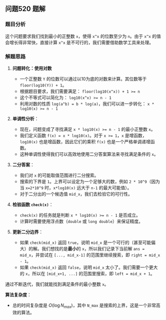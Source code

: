 ## 问题520 题解

### 题目分析

这个问题要求我们找到最小的正整数 `x`，使得 `x^x` 的位数至少为 `n`。由于 `x^x` 的值会增长得非常快，直接计算 `x^x` 是不可行的，我们需要借助数学工具来处理。

### 解题思路

1.  **问题转化：使用对数**
    -   一个正整数 `Y` 的位数可以通过以10为底的对数来计算。其位数等于 `floor(log10(Y)) + 1`。
    -   根据题目要求，我们需要满足：
        `floor(log10(x^x)) + 1 >= n`
    -   这个不等式可以简化为：
        `log10(x^x) >= n - 1`
    -   利用对数的性质 `log(a^b) = b * log(a)`，我们可以进一步转化：
        `x * log10(x) >= n - 1`

2.  **单调性分析**：
    -   现在，问题变成了寻找满足 `x * log10(x) >= n - 1` 的最小正整数 `x`。
    -   我们定义函数 `f(x) = x * log10(x)`。对于 `x >= 1`，`x` 是增函数，`log10(x)` 也是增函数，因此它们的乘积 `f(x)` 也是一个严格单调递增函数。
    -   这种单调性使得我们可以高效地使用二分答案算法来寻找满足条件的 `x`。

3.  **二分答案**：
    -   我们对 `x` 的可能取值范围进行二分搜索。
    -   搜索的下界是 `1`。上界可以设定为一个足够大的数，例如 `2 * 10^9`（因为当 `x=2*10^9` 时，`x*log10(x)` 远大于 `n-1` 的最大可能值）。
    -   对于二分出的一个候选值 `mid_x`，我们去检验它的可行性。

4.  **检验函数 `check(x)`**：
    -   `check(x)` 的任务就是判断 `x * log10(x) >= n - 1` 是否成立。
    -   计算时需要使用浮点数（`double` 或 `long double`）来保证精度。

5.  **更新二分边界**：
    -   如果 `check(mid_x)` 返回 `true`，说明 `mid_x` 是一个可行的（甚至可能偏大）的解。我们想找的是**最小**的 `x`，所以我们记录下当前解 `ans = mid_x`，并尝试在 `[..., mid_x-1]` 的范围里继续搜索，即 `right = mid_x - 1`。
    -   如果 `check(mid_x)` 返回 `false`，说明 `mid_x` 太小了。我们需要一个更大的 `x`，所以在 `[mid_x+1, ...]` 的范围里搜索，即 `left = mid_x + 1`。

通过不断迭代，我们就能找到满足条件的最小整数 `x`。

**算法复杂度**：
-   总的时间复杂度是 $O(\log N_{max})$，其中 `N_max` 是搜索的上界，这是一个非常高效的算法。
